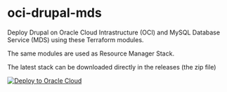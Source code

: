 # oci-drupal-mds

Deploy Drupal on Oracle Cloud Intrastructure (OCI) and MySQL Database Service (MDS) using these Terraform modules.

The same modules are used as Resource Manager Stack.

The latest stack can be downloaded directly in the releases (the zip file)

[![Deploy to Oracle Cloud](https://oci-resourcemanager-plugin.plugins.oci.oraclecloud.com/latest/deploy-to-oracle-cloud.svg)](https://github.com/lefred/oci-drupal-mds/releases/download/v1.5.0/stack_drupal_mds.zip)
